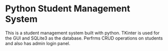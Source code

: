 # Python Student Management System
This is a student management system built with python. TKinter is used for the GUI and SQLite3 as the database. Perfrms CRUD operations on students and also has admin login panel. 